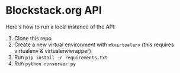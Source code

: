 # Blockstack.org API

Here's how to run a local instance of the API:

1. Clone this repo
1. Create a new virtual environment with `mkvirtualenv` (this requires virtualenv & virtualenvwrapper)
1. Run `pip install -r requirements.txt`
1. Run `python runserver.py`
